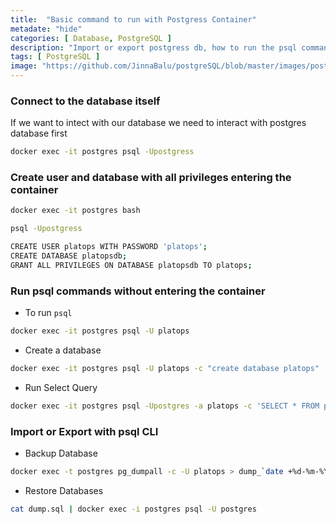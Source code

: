 ```yaml
---
title:  "Basic command to run with Postgress Container"
metadate: "hide"
categories: [ Database, PostgreSQL ]
description: "Import or export postgress db, how to run the psql commands, Create a database with postgres container"
tags: [ PostgreSQL ]
image: "https://github.com/JinnaBalu/postgreSQL/blob/master/images/postgresql.svg"
---
```



### Connect to the database itself

If we want to intect with our database we need to interact with postgres database first

```bash
docker exec -it postgres psql -Upostgress
```
### Create user and database with all privileges entering the container

```bash
docker exec -it postgres bash

psql -Upostgress

CREATE USER platops WITH PASSWORD 'platops';
CREATE DATABASE platopsdb;
GRANT ALL PRIVILEGES ON DATABASE platopsdb TO platops;
```

### Run psql commands without entering the container

- To run `psql`

```bash
docker exec -it postgres psql -U platops
```

- Create a database

```bash
docker exec -it postgres psql -U platops -c "create database platops"
```

- Run Select Query

```bash
docker exec -it postgres psql -Upostgres -a platops -c 'SELECT * FROM posts;'
```

### Import or Export with psql CLI


- Backup Database

```bash
docker exec -t postgres pg_dumpall -c -U platops > dump_`date +%d-%m-%Y"_"%H_%M_%S`.sql
```

- Restore Databases

```bash
cat dump.sql | docker exec -i postgres psql -U postgres
```

